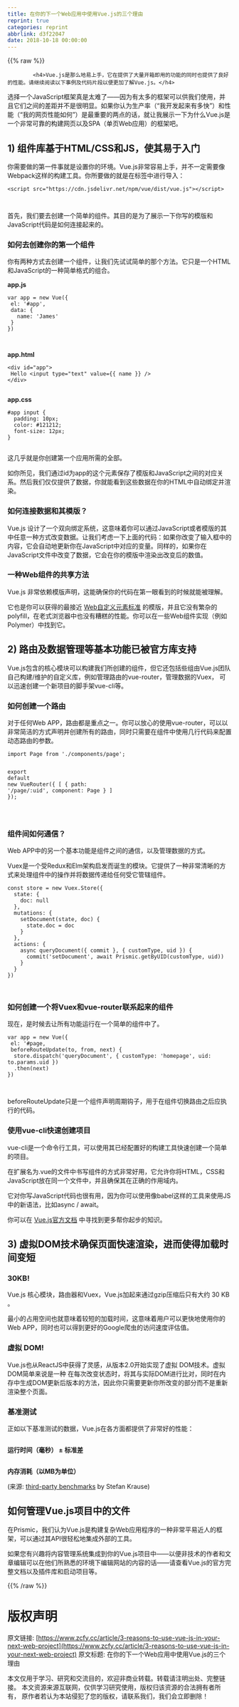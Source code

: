 ```yaml
---
title: 在你的下一个Web应用中使用Vue.js的三个理由
reprint: true
categories: reprint
abbrlink: d3f22047
date: 2018-10-18 00:00:00
---
```


{{% raw %}}

            <h4>Vue.js是那么地易上手，它在提供了大量开箱即用的功能的同时也提供了良好的性能。请继续阅读以下事例及代码片段以便更加了解Vue.js。</h4>
<p>选择一个JavaScript框架真是太难了——因为有太多的框架可以供我们使用，并且它们之间的差距并不是很明显。如果你认为生产率（“我开发起来有多快”）和性能（“我的网页性能如何”）是最重要的两点的话，就让我展示一下为什么Vue.js是一个非常可靠的构建网页以及SPA（单页Web应用）的框架吧。</p>
<h2>1) 组件库基于HTML/CSS和JS，使其易于入门</h2>
<p>你需要做的第一件事就是设置你的环境。Vue.js非常容易上手，并不一定需要像Webpack这样的构建工具。你所要做的就是在标签中进行导入：</p>
<pre><code class="hljs xml"><span class="hljs-tag">&lt;<span class="hljs-name">script</span> <span class="hljs-attr">src</span>=<span class="hljs-string">"https://cdn.jsdelivr.net/npm/vue/dist/vue.js"</span>&gt;</span><span class="undefined"></span><span class="hljs-tag">&lt;/<span class="hljs-name">script</span>&gt;</span>

</code></pre><p>首先，我们要去创建一个简单的组件。其目的是为了展示一下你写的模版和JavaScript代码是如何连接起来的。</p>
<h3>如何去创建你的第一个组件</h3>
<p>你有两种方式去创建一个组件，让我们先试试简单的那个方法。它只是一个HTML和JavaScript的一种简单格式的组合。</p>
<p><strong>app.js</strong></p>
<pre><code class="hljs lasso"><span class="hljs-built_in">var</span> app = <span class="hljs-literal">new</span> Vue({
 el: <span class="hljs-string">'#app'</span>,
 <span class="hljs-built_in">data</span>: {
   name: <span class="hljs-string">'James'</span>
 }
})

</code></pre><p><strong>app.html</strong></p>
<pre><code class="hljs applescript">&lt;<span class="hljs-keyword">div</span> <span class="hljs-built_in">id</span>=<span class="hljs-string">"app"</span>&gt;
 Hello &lt;input type=<span class="hljs-string">"text"</span> value={{ <span class="hljs-built_in">name</span> }} /&gt;
&lt;/<span class="hljs-keyword">div</span>&gt;

</code></pre><p><strong>app.css</strong></p>
<pre><code class="hljs css"><span class="hljs-selector-id">#app</span> <span class="hljs-selector-tag">input</span> {
  <span class="hljs-attribute">padding</span>: <span class="hljs-number">10px</span>;
  <span class="hljs-attribute">color</span>: <span class="hljs-number">#121212</span>;
  <span class="hljs-attribute">font-size</span>: <span class="hljs-number">12px</span>;
}

</code></pre><p>这几乎就是你创建第一个应用所需的全部。</p>
<p>如你所见，我们通过id为app的这个元素保存了模版和JavaScript之间的对应关系。然后我们仅仅提供了数据，你就能看到这些数据在你的HTML中自动绑定并渲染。</p>
<h3>如何连接数据和其模版？</h3>
<p>Vue.js 设计了一个双向绑定系统，这意味着你可以通过JavaScript或者模版的其中任意一种方式改变数据。让我们考虑一下上面的代码：如果你改变了输入框中的内容，它会自动地更新你在JavaScript中对应的变量。同样的，如果你在JavaScript文件中改变了数据，它会在你的模版中渲染出改变后的数值。</p>
<h3>一种Web组件的共享方法</h3>
<p>Vue.js 非常依赖模版声明，这能确保你的代码在第一眼看到的时候就能被理解。</p>
<p>它也是你可以获得的最接近 <a href="https://developer.mozilla.org/en-US/docs/Web/Web_Components/Using_custom_elements">Web自定义元素标准</a> 的模版，并且它没有繁杂的polyfill，在老式浏览器中也没有糟糕的性能。你可以在一些Web组件实现（例如 Polymer）中找到它。</p>
<h2>2) 路由及数据管理等基本功能已被官方库支持</h2>
<p>Vue.js包含的核心模块可以构建我们所创建的组件，但它还包括些组由Vue.js团队自己构建/维护的自定义库，例如管理路由的vue-router，管理数据的Vuex， 可以迅速创建一个新项目的脚手架vue-cli等。</p>
<h3>如何创建一个路由</h3>
<p>对于任何Web APP，路由都是重点之一。你可以放心的使用vue-router，可以以非常简洁的方式声明并创建所有的路由，同时只需要在组件中使用几行代码来配置动态路由的参数。</p>
<pre><code class="hljs coffeescript"><span class="hljs-keyword">import</span> Page <span class="hljs-keyword">from</span> <span class="hljs-string">'./components/page'</span>;

<span class="hljs-keyword">export</span> <span class="hljs-keyword">default</span> <span class="hljs-keyword">new</span> VueRouter({
  [
    { path: <span class="hljs-string">'/page/:uid'</span>, component: Page }
  ]
});

</code></pre><h3>组件间如何通信？</h3>
<p>Web APP中的另一个基本功能是组件之间的通信，以及管理数据的方式。</p>
<p>Vuex是一个受Redux和Elm架构启发而诞生的模块。它提供了一种非常清晰的方式来处理组件中的操作并将数据传递给任何受它管辖组件。</p>
<pre><code class="hljs pf">const store = new Vuex.Store({
  <span class="hljs-keyword">state</span>: {
    doc: null
  },
  mutations: {
    <span class="hljs-built_in">set</span>Document(<span class="hljs-keyword">state</span>, doc) {
      <span class="hljs-keyword">state</span>.doc = doc
    }
  },
  actions: {
    async queryDocument({ commit }, { customType, uid }) {
      commit('<span class="hljs-built_in">set</span>Document', await Prismic.getByUID(customType, uid))
    }
  }
})

</code></pre><h3>如何创建一个将Vuex和vue-router联系起来的组件</h3>
<p>现在，是时候去让所有功能运行在一个简单的组件中了。</p>
<pre><code class="hljs lisp">var app = new Vue({
 el: '#page,
 beforeRouteUpdate(<span class="hljs-name">to</span>, from, next) {
  store.dispatch('queryDocument', { customType: 'homepage', uid: to.params.uid })
  .then(<span class="hljs-name">next</span>)
})

</code></pre><p>beforeRouteUpdate只是一个组件声明周期钩子，用于在组件切换路由之后应执行的代码。</p>
<h3>使用vue-cli快速创建项目</h3>
<p>vue-cli是一个命令行工具，可以使用其已经配置好的构建工具快速创建一个简单的项目。</p>
<p>在扩展名为.vue的文件中书写组件的方式非常好用，它允许你将HTML，CSS和JavaScript放在同一个文件中，并且确保其在正确的作用域内。</p>
<p>它对你写JavaScript代码也很有用，因为你可以使用像babel这样的工具来使用JS中的新语法，比如async / await。</p>
<p>你可以在 <a href="https://cli.vuejs.org">Vue.js官方文档</a> 中寻找到更多帮你起步的知识。</p>
<h2>3) 虚拟DOM技术确保页面快速渲染，进而使得加载时间变短</h2>
<h3>30KB!</h3>
<p>Vue.js 核心模块，路由器和Vuex，Vue.js加起来通过gzip压缩后只有大约 30 KB 。</p>
<p>最小的占用空间也就意味着较短的加载时间，这意味着用户可以更快地使用你的Web APP，同时也可以得到更好的Google爬虫的访问速度评估值。</p>
<h3>虚拟 DOM!</h3>
<p>Vue.js也从ReactJS中获得了灵感，从版本2.0开始实现了虚拟 DOM技术。虚拟DOM简单来说是一种 在每次改变状态时，将其与实际DOM进行比对，同时在内存中生成DOM更新后版本的方法，因此你只需要更新你所改变的部分而不是重新渲染整个页面。</p>
<h3>基准测试</h3>
<p>正如以下基准测试的数据，Vue.js在各方面都提供了非常好的性能：</p>
<p><img src="https://p0.ssl.qhimg.com/t01aafa835ef482e90b.png" alt=""></p>
<p><strong>运行时间（毫秒） ± 标准差</strong></p>
<p><img src="https://p0.ssl.qhimg.com/t015ef8a7638bba08e1.png" alt=""></p>
<p><strong>内存消耗（以MB为单位）</strong></p>
<p>(来源: <a href="https://www.stefankrause.net/js-frameworks-benchmark7/table.html">third-party benchmarks</a> by Stefan Krause)</p>
<h2>如何管理Vue.js项目中的文件</h2>
<p>在Prismic，我们认为Vue.js是构建复杂Web应用程序的一种非常平易近人的框架，可以通过其API很轻松地集成外部的工具。</p>
<p>如果您有兴趣将内容管理系统集成到你的Vue.js项目中——以便非技术的作者和文章编辑可以在他们所熟悉的环境下编辑网站的内容的话——请查看Vue.js的官方完整文档以及插件库和启动项目等。</p>

          
{{% /raw %}}

# 版权声明
原文链接: [https://www.zcfy.cc/article/3-reasons-to-use-vue-js-in-your-next-web-project](https://www.zcfy.cc/article/3-reasons-to-use-vue-js-in-your-next-web-project)
原文标题: 在你的下一个Web应用中使用Vue.js的三个理由

本文仅用于学习、研究和交流目的，欢迎非商业转载。转载请注明出处、完整链接。
本文资源来源互联网，仅供学习研究使用，版权归该资源的合法拥有者所有，
原作者若认为本站侵犯了您的版权，请联系我们，我们会立即删除！

